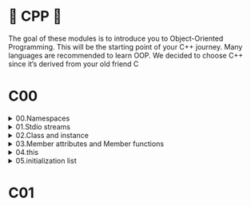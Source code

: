 # 🐶 CPP 🐶

The goal of these modules is to introduce you to Object-Oriented Programming. This will be the starting point of your C++ journey. Many languages are recommended to learn OOP. We decided to choose C++ since it’s derived from your old friend C


# C00
<details>
  <summary>00.Namespaces</summary>


Defines a scope where every variable or function placed there can be assigned the same as an existing one without conflicting.
 
```cpp 
namespace first_space
{
    void    func()
    {
        std::cout << "inside first_space" << endl;
    }
}

namespace second_space
{
    void    func()
    {
        std::cout << "inside second_space" << endl;
    }
}

int main(void)
{
    first_space::func();
    second_space::func();    
}
```
</details>

<details>
  <summary>01.Stdio streams</summary>  

      std namespace gives to us access to std input and std output through use of: 

       1. cin and cout: objects which allow us to print in standard output and read from standard input.

       2. \>\> and <<: operands which control the access of stdio files.

       3. endl: simplified object to put a \n independent of OS. 

```cpp 
      int    main(void)
      {
          char   buff[200];

          std::cout << "Hello, input a word" << std::endl;
          std>>cin >> buff;
          std::cout << buff << std::endl;
      }
```
</details>

<details>
  <summary>02.Class and instance</summary>  

<details>
  <summary> in .hpp file we declare our class</summary>  
  
```cpp
          #ifndef SAMPLE_CLASS_H
          # define SAMPLE_CLASS_H

          class Sample // identifier of a class
          {
             public:
                 Sample(void); // Construction function
                 ~Sample(void); //  Destruction function
          };
```
</details>

<details>
  <summary> in .cpp  file we define the attributes of our class </summary>  
  
  a constructor and a detructor in cpp do not return.
  
```cpp
    #include <iostrem>
    #include "Sample.class.hpp"

    Sample::Sample(void)
    {
       std::cout << "Constructor called" << std::endl;
    }

    Sample::~Sample(void)
    {
       std::cout << "Destructor called" << std::endl;
    }
```
</details>
</details>



<details>
  <summary>03.Member attributes and Member functions</summary>  
in cpp we have the possibilitie to declare a function directly in our class.

<details>
  <summary> .hpp</summary>  
  
```cpp
          #ifndef SAMPLE_CLASS_H
          # define SAMPLE_CLASS_H

          class Sample 
          {
             private:
                 int foo; // attribute member
             public:
                 Sample(void); 
                 ~Sample(void); 
                 void    bar(void); // function member
          };
```
</details>

<details>
  <summary>.cpp </summary>  
  
```cpp
    #include <iostrem>
    #include "Sample.class.hpp"

    ... 

    void Sample::bar(void)
    {
       std::cout << "Member function called bar" << "endl";
    }
```
</details>
</details>
  
<details>
     <summary> 04.this </summary> 
  
  this is a self keywolrd which corresponds to a pointer in the current instance.
  
     <details>
  <summary>.cpp </summary>  
  
```cpp
    #include <iostrem>
    #include "Sample.class.hpp"

    ... 

    void Sample::bar(void)
    {
       std::cout << "Constructor called" << "std::endl";
       this->foo = 42;
       std::cout << "this->foo:" << this->foo << std::endl;
    }
```
</details>

</details>


  <details>
  <summary>05.initialization list</summary>  
    To classes with multiple attributes we can initiliaze all of then usin this keyworld and assinging a value to it.
    but is quite simple to use a initialization list which follows the syntax in .cpp file.
   <details>
  <summary> .hpp</summary>  
  
```cpp
          #ifndef SAMPLE_CLASS_H
          # define SAMPLE_CLASS_H

          class Sample 
          {
             public:
                 char a1;
                 int  a2;
                 float a3;
     
                 Sample(char p1, int p2, float p3); 
                 ~Sample(void); 
                 void    bar(void); // function member
          };
```
</details>
  
 <details>
  <summary>.cpp</summary> 
   
```cpp
    #include <iostrem>
    #include "Sample.class.hpp"

    ...
    void Sample::Sample(char p1, int p2, float p3) : a1(p1), a2(p2), a3(p3) // Initialization list syntax
    {
          std::cout << "Constructor called" << "std::endl";
          std::cout << "this->a1:" << this->a1 << std::endl;
          std::cout << "this->a2:" << this->a2 << std::endl;
          std::cout << "this->a3:" << this->a3 << std::endl;
       
    }
```
</details>
   
 </details>
      
      
 # C01

